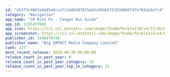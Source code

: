 ```yaml
---
id: "d5373c4863a4a95e8cce7c2a063d7875de5c054b5f5193db65fd7ef832a3e7c4"
category: "Navigation"
app_name: "39 Bite Pu - Yangon Bus Guide"
app_id: 1195437608
app_icon: https://is1-ssl.mzstatic.com/image/thumb/Purple118/v4/72/db/86/72db86c2-9caf-0bcd-34e2-5fe42efb48ac/AppIcon-1x_U007emarketing-85-220-3.png/1024x1024bb.png
app_screenshot: https://is1-ssl.mzstatic.com/image/thumb/Purple114/v4/6d/c4/f7/6dc4f7fa-2472-41f3-9189-7b789b6f2dcc/pr_source.jpg/1242x2208bb.png
publisher_id: 1548470748
publisher_name: "Big IMPACT Media Company Limited"
rank: 227
most_recent_release: 2018-08-26 00:00:00
release_count_in_past_year: 0
release_count_in_past_year_category: 10
release_count_in_past_year_top_in_category: 21
---
```

